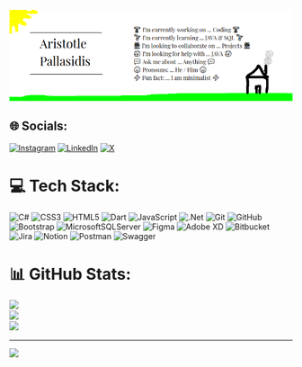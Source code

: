 <p align="center"><img src="https://raw.githubusercontent.com/AristotelisPallasidis/AristotelisPallasidis/main/Hey%20GitHub.bmp"></p>

## 🌐 Socials:
[![Instagram](https://img.shields.io/badge/Instagram-%23E4405F.svg?logo=Instagram&logoColor=white)](https://instagram.com/aristotelis.pallasidis) [![LinkedIn](https://img.shields.io/badge/LinkedIn-%230077B5.svg?logo=linkedin&logoColor=white)](https://linkedin.com/in/aristotelispallasidis) [![X](https://img.shields.io/badge/X-black.svg?logo=X&logoColor=white)](https://x.com/AristotleOfCode) 

# 💻 Tech Stack:
![C#](https://img.shields.io/badge/c%23-%23239120.svg?style=for-the-badge&logo=csharp&logoColor=white) ![CSS3](https://img.shields.io/badge/css3-%231572B6.svg?style=for-the-badge&logo=css3&logoColor=white) ![HTML5](https://img.shields.io/badge/html5-%23E34F26.svg?style=for-the-badge&logo=html5&logoColor=white) ![Dart](https://img.shields.io/badge/dart-%230175C2.svg?style=for-the-badge&logo=dart&logoColor=white) ![JavaScript](https://img.shields.io/badge/javascript-%23323330.svg?style=for-the-badge&logo=javascript&logoColor=%23F7DF1E) ![.Net](https://img.shields.io/badge/.NET-5C2D91?style=for-the-badge&logo=.net&logoColor=white) ![Git](https://img.shields.io/badge/git-%23F05033.svg?style=for-the-badge&logo=git&logoColor=white) ![GitHub](https://img.shields.io/badge/github-%23121011.svg?style=for-the-badge&logo=github&logoColor=white) ![Bootstrap](https://img.shields.io/badge/bootstrap-%238511FA.svg?style=for-the-badge&logo=bootstrap&logoColor=white) ![MicrosoftSQLServer](https://img.shields.io/badge/Microsoft%20SQL%20Server-CC2927?style=for-the-badge&logo=microsoft%20sql%20server&logoColor=white) ![Figma](https://img.shields.io/badge/figma-%23F24E1E.svg?style=for-the-badge&logo=figma&logoColor=white) ![Adobe XD](https://img.shields.io/badge/Adobe%20XD-470137?style=for-the-badge&logo=Adobe%20XD&logoColor=#FF61F6) ![Bitbucket](https://img.shields.io/badge/bitbucket-%230047B3.svg?style=for-the-badge&logo=bitbucket&logoColor=white) ![Jira](https://img.shields.io/badge/jira-%230A0FFF.svg?style=for-the-badge&logo=jira&logoColor=white) ![Notion](https://img.shields.io/badge/Notion-%23000000.svg?style=for-the-badge&logo=notion&logoColor=white) ![Postman](https://img.shields.io/badge/Postman-FF6C37?style=for-the-badge&logo=postman&logoColor=white) ![Swagger](https://img.shields.io/badge/-Swagger-%23Clojure?style=for-the-badge&logo=swagger&logoColor=white)
# 📊 GitHub Stats:
![](https://github-readme-stats.vercel.app/api?username=AristotelisPallasidis&theme=github_dark&hide_border=true&include_all_commits=true&count_private=true)<br/>
![](https://github-readme-streak-stats.herokuapp.com/?user=AristotelisPallasidis&theme=github_dark&hide_border=true)<br/>
![](https://github-readme-stats.vercel.app/api/top-langs/?username=AristotelisPallasidis&theme=github_dark&hide_border=true&include_all_commits=true&count_private=true&layout=compact)

---
[![](https://visitcount.itsvg.in/api?id=AristotelisPallasidis&icon=0&color=11)](https://visitcount.itsvg.in)

<!-- Proudly created with GPRM ( https://gprm.itsvg.in ) -->
